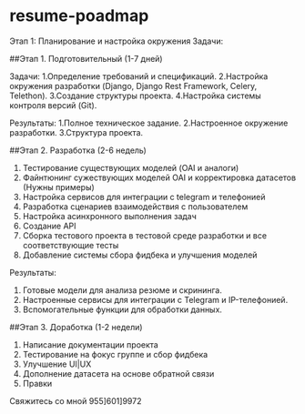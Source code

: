 # resume-poadmap
Этап 1: Планирование и настройка окружения
Задачи:

##Этап 1. Подготовительный (1-7 дней)

Задачи:
1.Определение требований и спецификаций.
2.Настройка окружения разработки (Django, Django Rest Framework, Celery, Telethon).
3.Создание структуры проекта.
4.Настройка системы контроля версий (Git).

Результаты:
1.Полное техническое задание.
2.Настроенное окружение разработки.
3.Структура проекта.

##Этап 2. Разработка  (2-6 недель)

1. Тестирование существующих моделей (OAI и аналоги)
2. Файнтюнинг сужествующих моделей OAI и корректировка датасетов (Нужны примеры)
3. Настройка сервисов для интеграции с telegram и телефонией
4. Разработка сценариев взаимодействия с пользователем
5. Настройка асинхронного выполнения задач
6. Создание API
8. Сборка тестового проекта в тестовой среде разработки и все соответствующие тесты
9. Добавление системы сбора фидбека и улучшения моделей

Результаты:
1. Готовые модели для анализа резюме и скрининга.
2. Настроенные сервисы для интеграции с Telegram и IP-телефонией.
3. Вспомогательные функции для обработки данных.

##Этап 3. Доработка (1-2 недели)

1. Написание документации проекта
2. Тестирование на фокус группе и сбор фидбека
3. Улучшение UI|UX
4. Дополнение датасета на основе обратной связи
5. Правки

Свяжитесь со мной 955]601]9972
